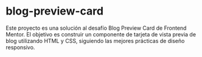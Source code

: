 # blog-preview-card
 Este proyecto es una solución al desafío Blog Preview Card de Frontend Mentor. El objetivo es construir un componente de tarjeta de vista previa de blog utilizando HTML y CSS, siguiendo las mejores prácticas de diseño responsivo.
